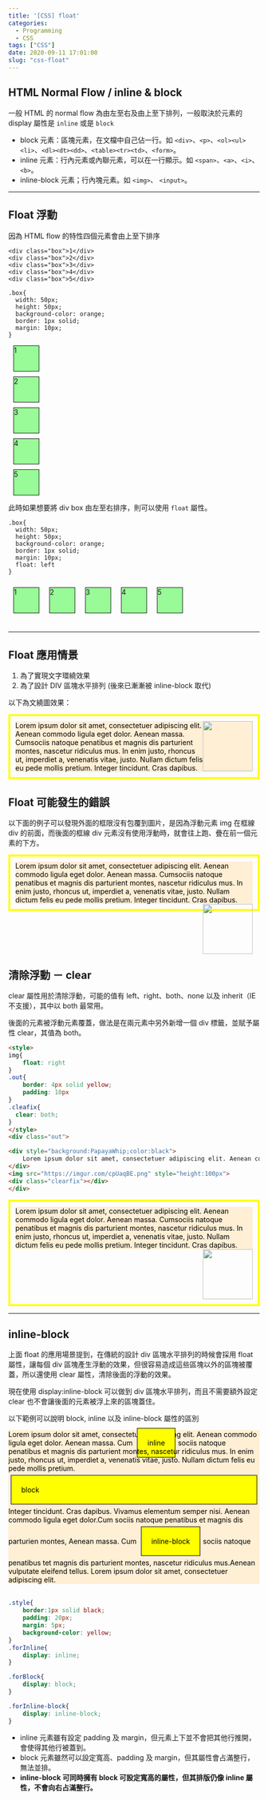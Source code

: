 ```yaml
---
title: '[CSS] float'
categories:
  - Programming
  - CSS
tags: ["CSS"]
date: 2020-09-11 17:01:00
slug: "css-float"
---
```

## HTML Normal Flow / inline & block 
一般 HTML 的 normal flow 為由左至右及由上至下排列，一般取決於元素的 display 屬性是 `inline` 或是 `block`
- block 元素：區塊元素，在文檔中自己佔一行。如 `<div>`、`<p>`、`<ol><ul><li>`、`<dl><dt><dd>`、`<table><tr><td>`、`<form>`。
- inline 元素：行內元素或內聯元素，可以在一行顯示。如 `<span>`、`<a>`、`<i>`、`<b>`。
- inline-block 元素；行內塊元素。如 `<img>`、 `<input>`。
<!--more-->

-------------------------

## Float 浮動

因為 HTML flow 的特性四個元素會由上至下排序

```
<div class="box">1</div>
<div class="box">2</div>
<div class="box">3</div>
<div class="box">4</div>
<div class="box">5</div>
```

```
.box{
  width: 50px;
  height: 50px;
  background-color: orange;
  border: 1px solid;
  margin: 10px;
}
```

<style>
.box{
  width: 50px;
  height: 50px;
  background-color: PaleGreen;
  border: 1px solid;
  margin: 10px;
}   
</style>

<div class="box">1</div>
<div class="box">2</div>
<div class="box">3</div>
<div class="box">4</div>
<div class="box">5</div>

此時如果想要將 div box 由左至右排序，則可以使用 `float` 屬性。

```
.box{
  width: 50px;
  height: 50px;
  background-color: orange;
  border: 1px solid;
  margin: 10px;
  float: left
}
```

<style>
.box2{
  width: 50px;
  height: 50px;
  background-color: PaleGreen;
  border: 1px solid;
  margin: 10px;
  float: left
}   
</style>

<div class="box2">1</div>
<div class="box2">2</div>
<div class="box2">3</div>
<div class="box2">4</div>
<div class="box2">5</div>

<br/> <br/><br/><br/><br/>

--------------------

## Float 應用情景

1. 為了實現文字環繞效果
2. 為了設計 DIV 區塊水平排列 (後來已漸漸被 inline-block 取代)

以下為文繞圖效果：

<style>
img{
    float: right
}
.out{
    border: 4px solid yellow;
    padding: 10px
}
.clear{
  clear: both;
}
</style>
<div class="out">
<img src="https://imgur.com/cpUaqBE.png" style="height:100px">
<div style="background:PapayaWhip;color:black">
    Lorem ipsum dolor sit amet, consectetuer adipiscing elit. Aenean commodo ligula eget dolor. Aenean massa. Cumsociis natoque penatibus et magnis dis parturient montes, nascetur ridiculus mus. In enim justo, rhoncus ut, imperdiet a, venenatis vitae, justo. Nullam dictum felis eu pede mollis pretium. Integer tincidunt. Cras dapibus. 
</div>
</div>


## Float 可能發生的錯誤

以下面的例子可以發現外面的框限沒有包覆到圖片，是因為浮動元素 img 在框線 div 的前面，而後面的框線 div 元素沒有使用浮動時，就會往上跑、疊在前一個元素的下方。

<style>
img{
    float: right
}
.out{
    border: 4px solid yellow;
    padding: 10px
}
</style>
<div class="out">

<div style="background:PapayaWhip;color:black">
    Lorem ipsum dolor sit amet, consectetuer adipiscing elit. Aenean commodo ligula eget dolor. Aenean massa. Cumsociis natoque penatibus et magnis dis parturient montes, nascetur ridiculus mus. In enim justo, rhoncus ut, imperdiet a, venenatis vitae, justo. Nullam dictum felis eu pede mollis pretium. Integer tincidunt. Cras dapibus. 
</div>
<img src="https://imgur.com/cpUaqBE.png" style="height:100px">

</div>

<br/> <br/><br/> <br/>

## 清除浮動 － clear
clear 屬性用於清除浮動，可能的值有 left、right、both、none 以及 inherit（IE不支援），其中以 both 最常用。

後面的元素被浮動元素覆蓋，做法是在兩元素中另外新增一個 div 標籤，並賦予屬性 clear，其值為 both。
```html
<style>
img{
    float: right
}
.out{
    border: 4px solid yellow;
    padding: 10px
}
.cleafix{
  clear: both;
}
</style>
<div class="out">

<div style="background:PapayaWhip;color:black">
    Lorem ipsum dolor sit amet, consectetuer adipiscing elit. Aenean commodo ligula eget dolor. Aenean massa. Cumsociis natoque penatibus et magnis dis parturient montes, nascetur ridiculus mus. In enim justo, rhoncus ut, imperdiet a, venenatis vitae, justo. Nullam dictum felis eu pede mollis pretium. Integer tincidunt. Cras dapibus.
</div>
<img src="https://imgur.com/cpUaqBE.png" style="height:100px">
<div class="clearfix"></div>
</div>
```

<style>
img{
    float: right
}
.out{
    border: 4px solid yellow;
    padding: 10px;
}
.clearfix{
    clear: both;
}
</style>
<div class="out">
<div style="background:PapayaWhip;color:black">
    Lorem ipsum dolor sit amet, consectetuer adipiscing elit. Aenean commodo ligula eget dolor. Aenean massa. Cumsociis natoque penatibus et magnis dis parturient montes, nascetur ridiculus mus. In enim justo, rhoncus ut, imperdiet a, venenatis vitae, justo. Nullam dictum felis eu pede mollis pretium. Integer tincidunt. Cras dapibus.
</div>
<img src="https://imgur.com/cpUaqBE.png" style="height:100px">
<div class="clearfix"></div>
</div>


------------------------------------

## inline-block

上面 float 的應用場景提到，在傳統的設計 div 區塊水平排列的時候會採用 float 屬性，讓每個 div 區塊產生浮動的效果，但很容易造成這些區塊以外的區塊被覆蓋，所以還使用 clear 屬性，清除後面的浮動的效果。

現在使用 display:inline-block 可以做到 div 區塊水平排列，而且不需要額外設定 clear 也不會讓後面的元素被浮上來的區塊蓋住。

以下範例可以說明 block, inline 以及 inline-block 屬性的區別

<div style="background:PapayaWhip;color:black">
    Lorem ipsum dolor sit amet, consectetuer adipiscing elit. Aenean commodo ligula eget dolor. Aenean massa. Cum <span class="ex1 style">inline</span>sociis natoque penatibus et magnis dis parturient montes, nascetur ridiculus mus. In enim justo, rhoncus ut, imperdiet a, venenatis vitae, justo. Nullam dictum felis eu pede mollis pretium.<span class="ex2 style">block</span> Integer tincidunt. Cras dapibus. Vivamus elementum semper nisi. Aenean commodo ligula eget dolor.Cum sociis natoque penatibus et magnis dis parturien montes,  Aenean massa. Cum <span class="ex3 style">inline-block</span>sociis natoque penatibus tet magnis dis parturient montes, nascetur ridiculus mus.Aenean vulputate eleifend tellus. Lorem ipsum dolor sit amet, consectetuer adipiscing elit.
</div>

<style>
.style{
    border:1px solid black;
    padding:20px;
    margin:5px;
    background-color: yellow;
}
.ex1{
    display:inline;
} 

.ex2{
    display:block;
} 

.ex3{
    display:inline-block;
} 
</style>
<br/>

```css
.style{
    border:1px solid black;
    padding: 20px;
    margin: 5px;
    background-color: yellow;
}
.forInline{
    display: inline;
} 

.forBlock{
    display: block;
} 

.forInline-block{
    display: inline-block;
} 
```

- inline 元素雖有設定 padding 及 margin，但元素上下並不會把其他行推開，會使得其他行被蓋到。
- block 元素雖然可以設定寬高、padding 及 margin，但其屬性會占滿整行，無法並排。
- **inline-block 可同時擁有 block 可設定寬高的屬性，但其排版仍像 inline 屬性，不會向右占滿整行。**
